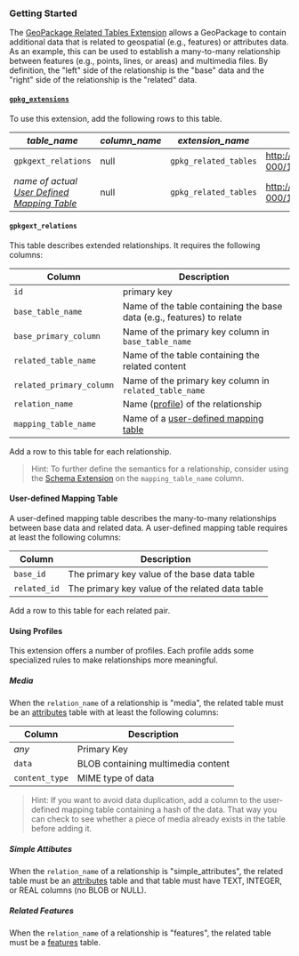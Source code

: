 ### Getting Started
The [GeoPackage Related Tables Extension](http://docs.opengeospatial.org/is/18-000/18-000.html) allows a GeoPackage to contain additional data that is related to geospatial (e.g., features) or attributes data.
As an example, this can be used to establish a many-to-many relationship between features (e.g., points, lines, or areas) and multimedia files. 
By definition, the "left" side of the relationship is the "base" data and the "right" side of the relationship is the "related" data.

#### [`gpkg_extensions`](http://docs.opengeospatial.org/is/17-066r1/17-066r1.html#gpkg_extensions)
To use this extension, add the following rows to this table.

| *table_name* | *column_name* | *extension_name* | *definition* | *scope* |
| ------------ | ------------- | ---------------- | ------------ | ------- |
|`gpkgext_relations`|null|`gpkg_related_tables`|http://docs.opengeospatial.org/is/18-000/18-000.html|`read-write` |
|_name of actual [User Defined Mapping Table](#user-defined-mapping-table)_|null|`gpkg_related_tables`|http://docs.opengeospatial.org/is/18-000/18-000.html|`read-write` |

#### `gpkgext_relations`
This table describes extended relationships.
It requires the following columns:

| Column        | Description           |
| ------------- |-------------|
| `id`  | primary key |
| `base_table_name` | Name of the table containing the base data (e.g., features) to relate |
| `base_primary_column` | Name of the primary key column in `base_table_name` |
| `related_table_name` | Name of the table containing the related content |
| `related_primary_column` | Name of the primary key column in `related_table_name` |
| `relation_name` | Name ([profile](#using-profiles)) of the relationship |
| `mapping_table_name` | Name of a [user-defined mapping table](#user-defined-mapping-table) |

Add a row to this table for each relationship.

> Hint: To further define the semantics for a relationship, consider using the [Schema Extension](http://www.geopackage.org/guidance/extensions/schema.md) on the `mapping_table_name` column.

#### User-defined Mapping Table
A user-defined mapping table describes the many-to-many relationships between base data and related data.
A user-defined mapping table requires at least the following columns:

| Column        | Description           |
| ------------- |-------------|
| `base_id`  | The primary key value of the base data table |
| `related_id` | The primary key value of the related data table |

Add a row to this table for each related pair.

#### Using Profiles
This extension offers a number of profiles. Each profile adds some specialized rules to make relationships more meaningful.

##### Media
When the `relation_name` of a relationship is "media", the related table must be an [attributes](http://www.geopackage.org/guidance/getting-started.html#attributes) table with at least the following columns:

| Column        | Description           |
| ------------- |-------------|
| _any_ | Primary Key |
| `data` | BLOB containing multimedia content |
| `content_type` | MIME type of data |

> Hint: If you want to avoid data duplication, add a column to the user-defined mapping table containing a hash of the data. That way you can check to see whether a piece of media already exists in the table before adding it.

##### Simple Attibutes
When the `relation_name` of a relationship is "simple_attributes", the related table must be an [attributes](http://www.geopackage.org/guidance/getting-started.html#attributes) table and that table must have TEXT, INTEGER, or REAL columns (no BLOB or NULL).

##### Related Features
When the `relation_name` of a relationship is "features", the related table must be a [features](http://www.geopackage.org/guidance/getting-started.html#features) table.
